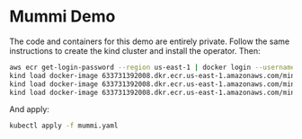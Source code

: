 # Mummi Demo

The code and containers for this demo are entirely private. Follow the same instructions to create the kind cluster and install the operator. Then:

```bash
aws ecr get-login-password --region us-east-1 | docker login --username AWS --password-stdin 633731392008.dkr.ecr.us-east-1.amazonaws.com
kind load docker-image 633731392008.dkr.ecr.us-east-1.amazonaws.com/mini-mummi:mlrunner
kind load docker-image 633731392008.dkr.ecr.us-east-1.amazonaws.com/mini-mummi:createsims
kind load docker-image 633731392008.dkr.ecr.us-east-1.amazonaws.com/mini-mummi:cganalysis
```

And apply:

```bash
kubectl apply -f mummi.yaml
```
